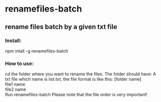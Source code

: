 renamefiles-batch
=================

rename files batch by a given txt file
-----------------

### Install:
npm intall -g renamefiles-batch

### How to use:
  cd the folder where you want to rename the files. The folder should have:
  A txt file which name is list.txt, the file format is like this:
    [folder name]<br>
    file1 name<br>
    file2 name<br>
  Run renamefiles-batch
  Please note that the file order is very important!
